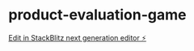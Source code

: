 # product-evaluation-game

[Edit in StackBlitz next generation editor ⚡️](https://stackblitz.com/~/github.com/222267102-K-Dlepu/product-evaluation-game)